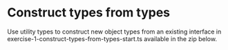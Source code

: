# Construct types from types

Use utility types to construct new object types from an existing interface in exercise-1-construct-types-from-types-start.ts available in the zip below.
